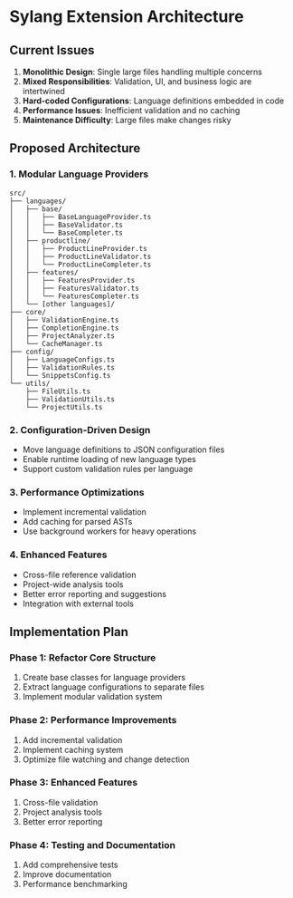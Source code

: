 # Sylang Extension Architecture

## Current Issues
1. **Monolithic Design**: Single large files handling multiple concerns
2. **Mixed Responsibilities**: Validation, UI, and business logic are intertwined
3. **Hard-coded Configurations**: Language definitions embedded in code
4. **Performance Issues**: Inefficient validation and no caching
5. **Maintenance Difficulty**: Large files make changes risky

## Proposed Architecture

### 1. Modular Language Providers
```
src/
├── languages/
│   ├── base/
│   │   ├── BaseLanguageProvider.ts
│   │   ├── BaseValidator.ts
│   │   └── BaseCompleter.ts
│   ├── productline/
│   │   ├── ProductLineProvider.ts
│   │   ├── ProductLineValidator.ts
│   │   └── ProductLineCompleter.ts
│   ├── features/
│   │   ├── FeaturesProvider.ts
│   │   ├── FeaturesValidator.ts
│   │   └── FeaturesCompleter.ts
│   └── [other languages]/
├── core/
│   ├── ValidationEngine.ts
│   ├── CompletionEngine.ts
│   ├── ProjectAnalyzer.ts
│   └── CacheManager.ts
├── config/
│   ├── LanguageConfigs.ts
│   ├── ValidationRules.ts
│   └── SnippetsConfig.ts
└── utils/
    ├── FileUtils.ts
    ├── ValidationUtils.ts
    └── ProjectUtils.ts
```

### 2. Configuration-Driven Design
- Move language definitions to JSON configuration files
- Enable runtime loading of new language types
- Support custom validation rules per language

### 3. Performance Optimizations
- Implement incremental validation
- Add caching for parsed ASTs
- Use background workers for heavy operations

### 4. Enhanced Features
- Cross-file reference validation
- Project-wide analysis tools
- Better error reporting and suggestions
- Integration with external tools

## Implementation Plan

### Phase 1: Refactor Core Structure
1. Create base classes for language providers
2. Extract language configurations to separate files
3. Implement modular validation system

### Phase 2: Performance Improvements
1. Add incremental validation
2. Implement caching system
3. Optimize file watching and change detection

### Phase 3: Enhanced Features
1. Cross-file validation
2. Project analysis tools
3. Better error reporting

### Phase 4: Testing and Documentation
1. Add comprehensive tests
2. Improve documentation
3. Performance benchmarking 
